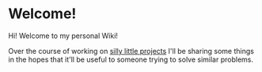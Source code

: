 # Welcome!
Hi! Welcome to my personal Wiki!

Over the course of working on [silly little projects](projects) I'll be sharing some things in the hopes that it'll be useful to someone trying to solve similar problems.
